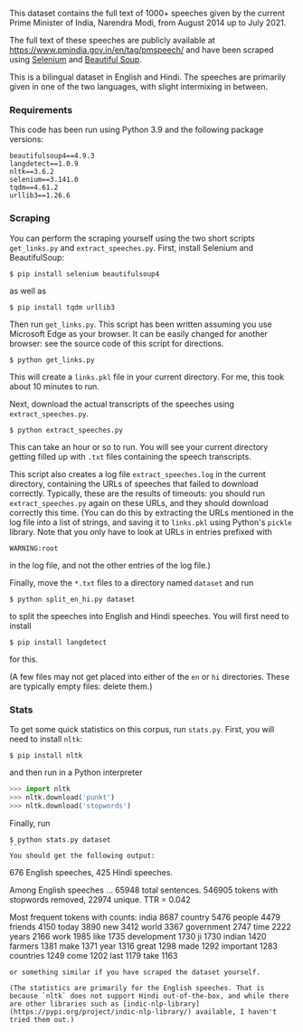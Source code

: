This dataset contains the full text of 1000+ speeches given by the current Prime Minister of India, Narendra Modi, from August 2014 up to July 2021.

The full text of these speeches are publicly available at <https://www.pmindia.gov.in/en/tag/pmspeech/> and have been scraped using [Selenium](https://pypi.org/project/selenium/) and [Beautiful Soup](https://pypi.org/project/beautifulsoup4/).

This is a bilingual dataset in English and Hindi. The speeches are primarily given in one of the two languages, with slight intermixing in between.

### Requirements

This code has been run using Python 3.9 and the following package versions:
````
beautifulsoup4==4.9.3
langdetect==1.0.9
nltk==3.6.2
selenium==3.141.0
tqdm==4.61.2
urllib3==1.26.6
````

### Scraping

You can perform the scraping yourself using the two short scripts `get_links.py` and `extract_speeches.py`. First, install Selenium and BeautifulSoup:

````
$ pip install selenium beautifulsoup4
````
as well as

````
$ pip install tqdm urllib3
````

Then run `get_links.py`. This script has been written assuming you use Microsoft Edge as your browser. It can be easily changed for another browser: see the source code of this script for directions.

````
$ python get_links.py
````

This will create a `links.pkl` file in your current directory. For me, this took about 10 minutes to run.

Next, download the actual transcripts of the speeches using `extract_speeches.py`.

````
$ python extract_speeches.py
````

This can take an hour or so to run. You will see your current directory getting filled up with `.txt` files containing the speech transcripts.

This script also creates a log file `extract_speeches.log` in the current directory, containing the URLs of speeches that failed to download correctly. Typically, these are the results of timeouts: you should run `extract_speeches.py` again on these URLs, and they should download correctly this time. (You can do this by extracting the URLs mentioned in the log file into a list of strings, and saving it to `links.pkl` using Python's `pickle` library. Note that you only have to look at URLs in entries prefixed with

````
WARNING:root
````
in the log file, and not the other entries of the log file.)

Finally, move the `*.txt` files to a directory named `dataset` and run

````
$ python split_en_hi.py dataset
````

to split the speeches into English and Hindi speeches. You will first need to install

````
$ pip install langdetect
````
for this.

(A few files may not get placed into either of the `en` or `hi` directories. These are typically empty files: delete them.)


### Stats

To get some quick statistics on this corpus, run `stats.py`. First, you will need to install `nltk`:

````
$ pip install nltk
````

and then run in a Python interpreter

````python
>>> import nltk
>>> nltk.download('punkt')
>>> nltk.download('stopwords')
````

Finally, run

````
$ python stats.py dataset
```
You should get the following output:

````
676 English speeches, 425 Hindi speeches.

Among English speeches ...
        65948 total sentences.
        546905 tokens with stopwords removed, 22974 unique.
        TTR = 0.042

Most frequent tokens with counts:
        india           8687
        country         5476
        people          4479
        friends         4150
        today           3890
        new             3412
        world           3367
        government      2747
        time            2222
        years           2166
        work            1985
        like            1735
        development     1730
        ji              1730
        indian          1420
        farmers         1381
        make            1371
        year            1316
        great           1298
        made            1292
        important       1283
        countries       1249
        come            1202
        last            1179
        take            1163
````
or something similar if you have scraped the dataset yourself.

(The statistics are primarily for the English speeches. That is because `nltk` does not support Hindi out-of-the-box, and while there are other libraries such as [indic-nlp-library](https://pypi.org/project/indic-nlp-library/) available, I haven't tried them out.)
